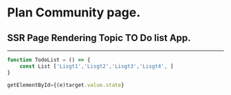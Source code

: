 # Plan Community page.

## SSR Page Rendering Topic TO Do list App.
<hr>

```Javascript & React
function TodoList = () => {
    const List ['Lisgt1','Lisgt2','Lisgt3','Lisgt4', ]
}

getElementById={(e)target.value.state}
```
